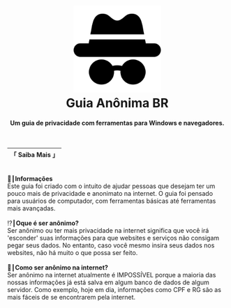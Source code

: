 
<h1 align="center">
  <br>
  <a href="https://github.com/DarkMod3/GuiaAnonimaBR"><img src="https://github.com/DarkMod3/GuiaAnonimaBR/blob/Main/Icones/Anonimo.png?raw=true" alt="Guia Anônima BR" width="200"></a>
  <br>
  Guia Anônima BR
  <br>
</h1>

<h4 align="center">Um guia de privacidade com ferramentas para Windows e navegadores.</h4>

<br>

「 Saiba Mais 」 | 
--- | 
ﾠ<br>🔎┃**Informações**<br>Este guia foi criado com o intuito de ajudar pessoas que desejam ter um pouco mais de privacidade e anonimato na internet. O guia foi pensado para usuários de computador, com ferramentas básicas até ferramentas mais avançadas.<br><br>⁉┃**Oque é ser anônimo?**<br>Ser anônimo ou ter mais privacidade na internet significa que você irá 'esconder' suas informações para que websites e serviços não consigam pegar seus dados. No entanto, caso você mesmo insira seus dados nos websites, não há muito o que possa ser feito.<br><br>💬┃**Como ser anônimo na internet?**<br>Ser anônimo na internet atualmente é IMPOSSÍVEL porque a maioria das nossas informações já está salva em algum banco de dados de algum servidor. Como exemplo, hoje em dia, informações como CPF e RG são as mais fáceis de se encontrarem pela internet.<br>ﾠ
